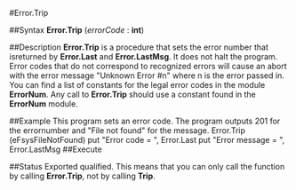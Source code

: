 
#Error.Trip

##Syntax
**Error.Trip** (*errorCode* : **int**)

##Description
**Error.Trip** is a procedure that sets the error number that isreturned by **Error.Last** and **Error.LastMsg**. It does  not halt the program.
Error codes that do not correspond to recognized errors will cause an abort with the error message "Unknown Error #n" where n is the error passed in.
You can find a list of constants for the legal error codes in the module **ErrorNum**. Any call to **Error.Trip** should use a constant found in the **ErrorNum** module.

##Example
This program sets an error code. The program outputs 201 for the errornumber and "File not found" for the message.
        Error.Trip (eFsysFileNotFound)
        put "Error code = ", Error.Last
        put "Error message = ", Error.LastMsg
##Execute


##Status
Exported qualified.
This means that you can only call the function by calling **Error.Trip**, not by calling **Trip**.
